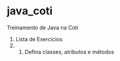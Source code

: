# java_coti
Treinamento de Java na Coti

1. Lista de Exercícios
2. 1. Defina classes, atributos e métodos
